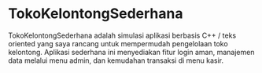 # TokoKelontongSederhana
TokoKelontongSederhana adalah simulasi aplikasi berbasis C++ / teks oriented yang saya rancang untuk mempermudah pengelolaan toko kelontong. Aplikasi sederhana ini menyediakan fitur login aman, manajemen data melalui menu admin, dan kemudahan transaksi di menu kasir.
